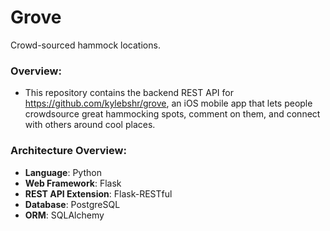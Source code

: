 # Grove

Crowd-sourced hammock locations.

### Overview:

- This repository contains the backend REST API for https://github.com/kylebshr/grove, an iOS
mobile app that lets people crowdsource great hammocking spots, comment on them, and connect with
others around cool places.


### Architecture Overview:

- **Language**: Python
- **Web Framework**: Flask
- **REST API Extension**: Flask-RESTful
- **Database**: PostgreSQL
- **ORM**: SQLAlchemy
